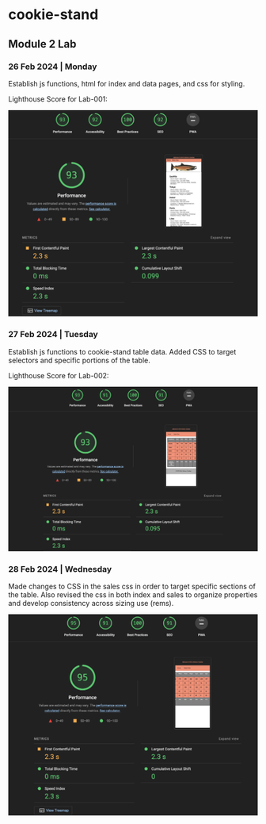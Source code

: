 # cookie-stand

## Module 2 Lab

### 26 Feb 2024 | Monday

Establish js functions, html for index and data pages, and css for styling.

Lighthouse Score for Lab-001:

![Lighthouse Score](./img/Lighthouse26FEB2024.png)

### 27 Feb 2024 | Tuesday  

Establish js functions to cookie-stand table data. Added CSS to target selectors and specific portions of the table.  

Lighthouse Score for Lab-002:

![Lighthouse Score](./img/Lighthouse27FEB2024.png)  
  
### 28 Feb 2024 | Wednesday  

Made changes to CSS in the sales css in order to target specific sections of the table. Also revised the css in both index and sales to organize properties and develop consistency across sizing use (rems).

![Lighthouse Score](./img/Lighthouse28FEB2024.png)  
